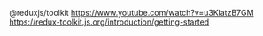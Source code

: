 @reduxjs/toolkit
https://www.youtube.com/watch?v=u3KlatzB7GM
https://redux-toolkit.js.org/introduction/getting-started